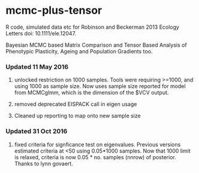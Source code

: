 mcmc-plus-tensor
================

R code, simulated data etc for Robinson and Beckerman 2013 Ecology Letters doi: 10.1111/ele.12047.

Bayesian MCMC based Matrix Comparison and Tensor Based Analysis of Phenotypic Plasticity, Ageing and Population Gradients too.

### Updated 11 May 2016

1) unlocked restriction on 1000 samples.  Tools were requiring >=1000, and using 1000 as sample size.  Now uses sample size reported for model from MCMCglmm, which is the dimension of the $VCV output.

2) removed deprecated EISPACK call in eigen usage

3) Cleaned up reporting to map onto new sample size

### Updated 31 Oct 2016
1) fixed criteria for signficance test on eigenvalues.  Previous versions estimated criteria at <50 using 0.05*1000 samples.  Now that 1000 limit is relaxed, criteria is now 0.05 * no. samples (nnrow) of posterior.  Thanks to lynn govaert.